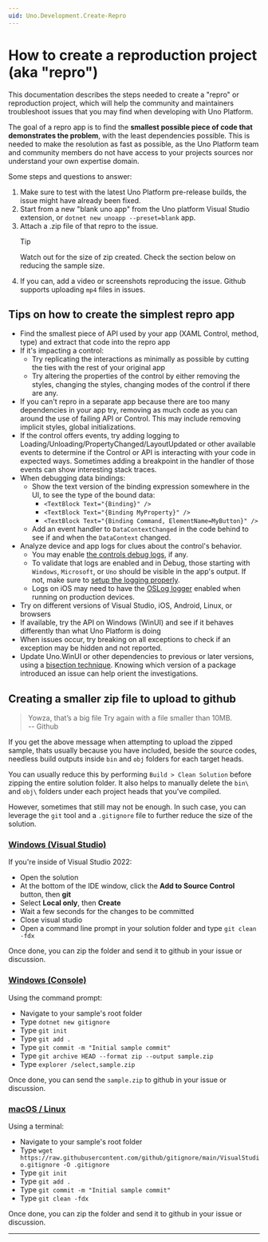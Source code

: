 ```yaml
---
uid: Uno.Development.Create-Repro
---
```


# How to create a reproduction project (aka "repro")

This documentation describes the steps needed to create a "repro" or reproduction project, which will help the community and maintainers troubleshoot issues that you may find when developing with Uno Platform.

The goal of a repro app is to find the **smallest possible piece of code that demonstrates the problem**, with the least dependencies possible. This is needed to make the resolution as fast as possible, as the Uno Platform team and community members do not have access to your projects sources nor understand your own expertise domain.

Some steps and questions to answer:

1. Make sure to test with the latest Uno Platform pre-release builds, the issue might have already been fixed.
1. Start from a new "blank uno app" from the Uno platform Visual Studio extension, or `dotnet new unoapp --preset=blank` app.
1. Attach a .zip file of that repro to the issue.
   > [!TIP]
   > Watch out for the size of zip created. Check the section below on reducing the sample size.
1. If you can, add a video or screenshots reproducing the issue. Github supports uploading `mp4` files in issues.

## Tips on how to create the simplest repro app

- Find the smallest piece of API used by your app (XAML Control, method, type) and extract that code into the repro app
- If it's impacting a control:
  - Try replicating the interactions as minimally as possible by cutting the ties with the rest of your original app
  - Try altering the properties of the control by either removing the styles, changing the styles, changing modes of the control if there are any.
- If you can't repro in a separate app because there are too many dependencies in your app try, removing as much code as you can around the use of failing API or Control. This may include removing implicit styles, global initializations.
- If the control offers events, try adding logging to Loading/Unloading/PropertyChanged/LayoutUpdated or other available events to determine if the Control or API is interacting with your code in expected ways. Sometimes adding a breakpoint in the handler of those events can show interesting stack traces.
- When debugging data bindings:
  - Show the text version of the binding expression somewhere in the UI, to see the type of the bound data:
    - `<TextBlock Text="{Binding}" />`
    - `<TextBlock Text="{Binding MyProperty}" />`
    - `<TextBlock Text="{Binding Command, ElementName=MyButton}" />`
  - Add an event handler to `DataContextChanged` in the code behind to see if and when the `DataContext` changed.
- Analyze device and app logs for clues about the control's behavior.
  - You may enable [the controls debug logs](https://github.com/unoplatform/uno/blob/master/doc/articles/logging.md), if any.
  - To validate that logs are enabled and in Debug, those starting with `Windows`, `Microsoft`, or `Uno` should be visible in the app's output. If not, make sure to [setup the logging properly](xref:Uno.Development.MigratingFromPreviousReleases).
  - Logs on iOS may need to have the [OSLog logger](https://github.com/unoplatform/uno.extensions.logging) enabled when running on production devices.
- Try on different versions of Visual Studio, iOS, Android, Linux, or browsers
- If available, try the API on Windows (WinUI) and see if it behaves differently than what Uno Platform is doing
- When issues occur, try breaking on all exceptions to check if an exception may be hidden and not reported.
- Update Uno.WinUI or other dependencies to previous or later versions, using a [bisection technique](https://git-scm.com/docs/git-bisect). Knowing which version of a package introduced an issue can help orient the investigations.

## Creating a smaller zip file to upload to github

> Yowza, that’s a big file Try again with a file smaller than 10MB.  
> -- Github

If you get the above message when attempting to upload the zipped sample, thats usually because you have included, beside the source codes, needless build outputs inside `bin` and `obj` folders for each target heads.

You can usually reduce this by performing `Build > Clean Solution` before zipping the entire solution folder. It also helps to manually delete the `bin\` and `obj\` folders under each project heads that you've compiled.

However, sometimes that still may not be enough. In such case, you can leverage the `git` tool and a `.gitignore` file to further reduce the size of the solution.

### [**Windows (Visual Studio)**](#tab/windows-vs)

If you're inside of Visual Studio 2022:

- Open the solution
- At the bottom of the IDE window, click the **Add to Source Control** button, then **git**
- Select **Local only**, then **Create**
- Wait a few seconds for the changes to be committed
- Close visual studio
- Open a command line prompt in your solution folder and type `git clean -fdx`

Once done, you can zip the folder and send it to github in your issue or discussion.

### [**Windows (Console)**](#tab/windows-console)

Using the command prompt:

- Navigate to your sample's root folder
- Type `dotnet new gitignore`
- Type `git init`
- Type `git add .`
- Type `git commit -m "Initial sample commit"`
- Type `git archive HEAD --format zip --output sample.zip`
- Type `explorer /select,sample.zip`

Once done, you can send the `sample.zip` to github in your issue or discussion.

### [**macOS / Linux**](#tab/nix)

Using a terminal:

- Navigate to your sample's root folder
- Type `wget https://raw.githubusercontent.com/github/gitignore/main/VisualStudio.gitignore -O .gitignore`
- Type `git init`
- Type `git add .`
- Type `git commit -m "Initial sample commit"`
- Type `git clean -fdx`

Once done, you can zip the folder and send it to github in your issue or discussion.

---
